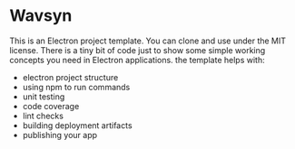 Wavsyn
=================
This is an Electron project template. You can clone and use under the MIT license. There is a tiny bit of code just to show some simple working concepts you need in Electron applications. the template helps with:
* electron project structure
* using npm to run commands
* unit testing
* code coverage
* lint checks
* building deployment artifacts
* publishing your app
